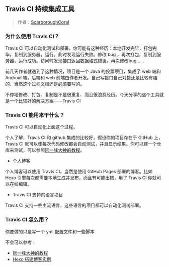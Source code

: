 ## Travis CI 持续集成工具
> 作者：[ScarboroughCoral](https://github.com/ScarboroughCoral)

### 为什么使用 Travis CI？

Travis CI 可以自动化测试和部署，你可能有这种经历：本地开发完毕，打包完毕，复制到服务器，运行。此时发现运行失败。修改 bug ，再次打包，复制到服务器，运行成功。访问时发现接口返回数据格式错误。再次修改bug……

前几天作者就遇到了这种情况，项目是一个 Java 的投票项目，集成了 web 端和 Android 端，后端和 web 前端由作者开发。自己写接口自己对接还是比较有趣的，当然这个过程文档还是必须要写的。

不停地修改、打包、复制是不是很重复、而且很浪费经历。今天分享的这个工具就是一个比较好的解决方案——Travis CI


### Travis CI 能用来干什么？

Travis CI 可以自动化上面这个过程。

个人了解，Travis CI 和 github 集成的比较好，假设你的项目存在于 GitHub 上，Travis CI 就可以使每次代码修改都会自动测试，并且显示结果。你可以建一个仓库来测试，可以参照[阮一峰大神的教程](http://www.ruanyifeng.com/blog/2017/12/travis_ci_tutorial.html)。

- 个人博客

个人博客可以使用 Travis CI，当然是使用 GitHub Pages 部署的博客。比如 Hexo 引擎每次都需要本地生成并发布，而且有可能出错，用了 Travis CI 你就可以在线编辑。

- Travis CI 支持的语言项目

Travis CI 支持一些主流语言，这些语言的项目都可以自动化测试部署。

### Travis CI 怎么用？

你要做的只是写一个 yml 配置文件和一些脚本

不会可以参考：

- [阮一峰大神的教程](http://www.ruanyifeng.com/blog/2017/12/travis_ci_tutorial.html)
- [Hexo 搭建博客实例](https://www.jianshu.com/p/6760159c44aa) 
